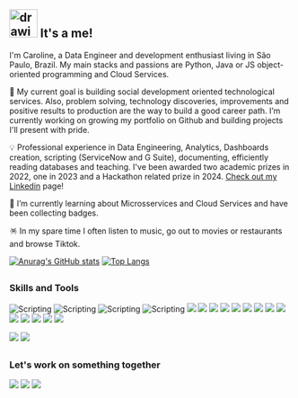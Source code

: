 ## <img src="https://icons.iconarchive.com/icons/ph03nyx/super-mario/256/Paper-Mario-icon.png" alt="drawing" width="50"/> It's a me! 
I'm Caroline, a Data Engineer and development enthusiast living in São Paulo, Brazil. My main stacks and passions are Python, Java or JS object-oriented programming and Cloud Services.

🔭 My current goal is building social development oriented technological services. Also, problem solving, technology discoveries, improvements and positive results to production are the way to build a good career path. I’m currently working on growing my portfolio on Github and building projects I'll present with pride.

💡 Professional experience in Data Engineering, Analytics, Dashboards creation, scripting (ServiceNow and G Suite), documenting, efficiently reading databases and teaching. 
I've been awarded two academic prizes in 2022, one in 2023 and a Hackathon related prize in 2024. [Check out my Linkedin](https://br.linkedin.com/in/carolinego) page! 

🌱 I’m currently learning about Microsservices and Cloud Services and have been collecting badges.

🪅 In my spare time I often listen to music, go out to movies or restaurants and browse Tiktok.


[![Anurag's GitHub stats](https://github-readme-stats.vercel.app/api?username=cgodevs&show_icons=true&theme=chartreuse-dark&line_height=20)](https://github.com/anuraghazra/github-readme-stats)
[![Top Langs](https://github-readme-stats.vercel.app/api/top-langs/?username=cgodevs&layout=compact&theme=chartreuse-dark&line_height=20)](https://github.com/anuraghazra/github-readme-stats)

##
### Skills and Tools


![Scripting](https://img.shields.io/badge/HTML5-informational?style=plastic&logo=html5&color=red)
![Scripting](https://img.shields.io/badge/CSS3-informational?style=plastic&logo=css3&color=blue)
![Scripting](https://img.shields.io/badge/Scripting-informational?style=plastic&logo=javaScript&color=yellow)
![Scripting](https://img.shields.io/badge/Website%20Responsiveness-informational?style=plastic&logo=javaScript&color=yellow)
![](https://img.shields.io/badge/Python-Flask-informational?style=plastic&logo=python&color=blue)
![](https://img.shields.io/badge/Oracle-SQL%20Developer-informational?style=plastic&logo=oracle&color=orange)
![](https://img.shields.io/badge/Oracle-MYSQL-informational?style=plastic&logo=oracle&color=orange)
![](https://img.shields.io/badge/Java-Spring%20Boot-informational?style=plastic&logo=oracle&color=570F14)
![](https://img.shields.io/badge/Java-Hibernate-informational?style=plastic&logo=oracle&color=570F14)
![](https://img.shields.io/badge/Java-JSP-informational?style=plastic&logo=oracle&color=570F14)
![](https://img.shields.io/badge/Java-Maven-informational?style=plastic&logo=oracle&color=570F14)
![](https://img.shields.io/badge/Java-Servlets-informational?style=plastic&logo=oracle&color=570F14)
![](https://img.shields.io/badge/Docker-informational?style=plastic&logo=docker&color=gray)
![](https://img.shields.io/badge/Kubernetes-informational?style=plastic&logo=kubernetes&color=gray)
![](https://img.shields.io/badge/Ansible-informational?style=plastic&logo=ansible&color=gray)
![](https://img.shields.io/badge/AWS%20EC2-informational?style=plastic&logo=amazonaws&color=gray)
![](https://img.shields.io/badge/AWS%20Cloud9-informational?style=plastic&logo=amazonaws&color=gray)
![](https://img.shields.io/badge/Git-informational?style=plastic&logo=git&color=gray)

![](https://img.shields.io/badge/English-Advanced-informational?style=plastic&color=white)
![](https://img.shields.io/badge/Portuguese-Native-informational?style=plastic&color=white)

##
### Let's work on something together
<a href="https://www.linkedin.com/in/caroline-o-710a3060/" rel="nofollow"><img src="https://camo.githubusercontent.com/c00f87aeebbec37f3ee0857cc4c20b21fefde8a96caf4744383ebfe44a47fe3f/68747470733a2f2f696d672e736869656c64732e696f2f62616467652f2d4c696e6b6564496e2d2532333030373742353f7374796c653d666f722d7468652d6261646765266c6f676f3d6c696e6b6564696e266c6f676f436f6c6f723d7768697465" data-canonical-src="https://img.shields.io/badge/-LinkedIn-%230077B5?style=for-the-badge&amp;logo=linkedin&amp;logoColor=white" style="max-width: 100%;"></a>
<a href="https://www.instagram.com/carol.g.o/" rel="nofollow"><img src="https://camo.githubusercontent.com/7a705494c370a8412797521701153d2873fb39109edf80afc408efd0927ae2d0/68747470733a2f2f696d672e736869656c64732e696f2f62616467652f496e7374616772616d2d2532334534343035462e7376673f7374796c653d666f722d7468652d6261646765266c6f676f3d496e7374616772616d266c6f676f436f6c6f723d7768697465" data-canonical-src="https://img.shields.io/badge/Instagram-%23E4405F.svg?style=for-the-badge&logo=Instagram&logoColor=white" style="max-width: 100%;"></a>
<a href="mailto:kharol.go@gmail.com"><img src="https://camo.githubusercontent.com/927d6b3961fa048ff7303daf291cb5869dfa25018997cf8c1373c2f6a85b1458/68747470733a2f2f696d672e736869656c64732e696f2f62616467652f2d476d61696c2d2532333333333f7374796c653d666f722d7468652d6261646765266c6f676f3d676d61696c266c6f676f436f6c6f723d7768697465" data-canonical-src="https://img.shields.io/badge/-Gmail-%23333?style=for-the-badge&amp;logo=gmail&amp;logoColor=white" style="max-width: 100%;"></a>
